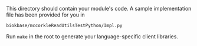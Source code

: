 This directory should contain your module's code.
A sample implementation file has been provided for you in

```biokbase/mccorkleReadUtilsTestPython/Impl.py```

Run `make` in the root to generate your language-specific client libraries.
